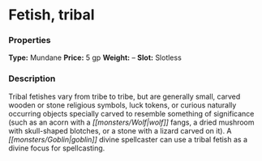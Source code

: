 ﻿---
Title: "Fetish, tribal"
Type: "Mundane"
Price: "5 gp"
Weight: "–"
Slot: "Slotless"
Description: |
  "Tribal fetishes vary from tribe to tribe, but are generally small, carved wooden or stone religious symbols, luck tokens, or curious naturally occurring objects specially carved to resemble something of significance (such as an acorn with a wolf fangs, a dried mushroom with skull-shaped blotches, or a stone with a lizard carved on it). A goblin divine spellcaster can use a tribal fetish as a divine focus for spellcasting."
Sources: "['Goblins of Golarion']"
---

# Fetish, tribal

### Properties

**Type:** Mundane **Price:** 5 gp **Weight:** – **Slot:** Slotless

### Description

Tribal fetishes vary from tribe to tribe, but are generally small, carved wooden or stone religious symbols, luck tokens, or curious naturally occurring objects specially carved to resemble something of significance (such as an acorn with a _[[monsters/Wolf|wolf]]_ fangs, a dried mushroom with skull-shaped blotches, or a stone with a lizard carved on it). A _[[monsters/Goblin|goblin]]_ divine spellcaster can use a tribal fetish as a divine focus for spellcasting.

